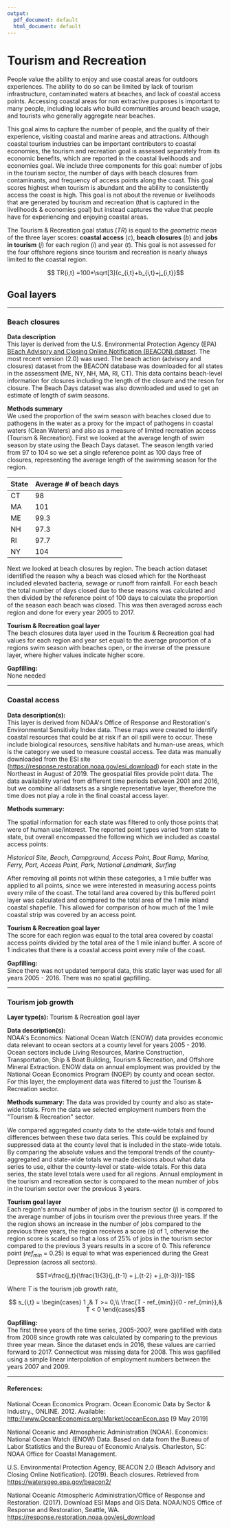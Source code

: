 ```yaml
---
output:
  pdf_document: default
  html_document: default
---
```


# Tourism and Recreation  

People value the ability to enjoy and use coastal areas for outdoors experiences. The ability to do so can be limited by lack of tourism infrastructure, contaminated waters at beaches, and lack of coastal access points. Accessing coastal areas for non extractive purposes is important to many people, including locals who build communities around beach usage, and tourists who generally aggregate near beaches. 

This goal aims to capture the number of people, and the quality of their experience, visiting coastal and marine areas and attractions. Although coastal tourism industries can be important contributors to coastal economies, the tourism and recreation goal is assessed separately from its economic benefits, which are reported in the coastal livelihoods and economies goal. We include three components for this goal: number of jobs in the tourism sector, the number of days with beach closures from contaminants, and frequency of access points along the coast. This goal scores highest when tourism is abundant and the ability to consistently access the coast is high. This goal is not about the revenue or livelihoods that are generated by tourism and recreation (that is captured in the livelihoods & economies goal) but instead captures the value that people have for experiencing and enjoying coastal areas. 

The Tourism & Recreation goal status ($TR$) is equal to the *geometric mean* of the three layer scores: **coastal access** ($c$), **beach closures** ($b$) and **jobs in tourism** ($j$) for each region ($i$) and year ($t$). This goal is not assessed for the four offshore regions since tourism and recreation is nearly always limited to the coastal region.

$$ TR{i,t} =100*\sqrt[3]{c_{i,t}+b_{i,t}+j_{i,t}}$$


## Goal layers

----

### Beach closures

**Data description**   
This layer is derived from the  U.S. Environmental Protection Agency (EPA)  [BEach Advisory and Closing Online Notification (BEACON) dataset](https://watersgeo.epa.gov/beacon2). The most recent version (2.0) was used. The beach action (advisory and closures) dataset from the BEACON database was downloaded for all states in the assessment (ME, NY, NH, MA, RI, CT). This data contains beach-level information for closures including the length of the closure and the reson for closure. The Beach Days dataset was also downloaded and used to get an estimate of length of swim seasons.

**Methods summary**    
We used the proportion of the swim season with beaches closed due to pathogens in the water as a proxy for the impact of pathogens in coastal waters (Clean Waters) and also as a measure of limited recreation access (Tourism & Recreation). First we looked at the average length of swim season by state using the Beach Days dataset. The season length varied from 97 to 104 so we set a single reference point as 100 days free of closures, representing the average length of the swimming season for the region.

State | Average # of beach days
------|---------------------
CT|98
MA|101
ME|99.3
NH|97.3
RI|97.7
NY|104

Next we looked at beach closures by region. The beach action dataset identified the reason why a beach was closed which for the Northeast included elevated bacteria, sewage or runoff from rainfall. For each beach the total number of days closed due to these reasons was calculated and then divided by the reference point of 100 days to calculate the proportion of the season each beach was closed. This was then averaged across each region and done for every year 2005 to 2017. 

**Tourism & Recreation goal layer**  
The beach closures data layer used in the Tourism & Recreation goal had values for each region and year set equal to the average proportion of a regions swim season with beaches open, or the inverse of the pressure layer, where higher values indicate higher score.

**Gapfilling:**   
None needed

----

### Coastal access

**Data description(s):**   
This layer is derived from NOAA's Office of Response and Restoration's Environmental Sensitivity Index data. These maps were created to identify coastal resources that could be at risk if an oil spill were to occur. These include biological resources, sensitive habitats and human-use areas, which is the category we used to measure coastal access. Tee data was manually downloaded from the ESI site (https://response.restoration.noaa.gov/esi_download) for each state in the Northeast in August of 2019. The geospatial files provide point data. The data availability varied from different time periods between 2001 and 2016, but we combine all datasets as a single representative layer, therefore the time does not play a role in the final coastal access layer.  

**Methods summary:** 

The spatial information for each state was filtered to only those points that were of human use/interest. The reported point types varied from state to state, but overall encompassed the following which we included as coastal access points:

*Historical Site, Beach, Campground, Access Point, Boat Ramp, Marina, Ferry, Port, Access Point, Park, National Landmark, Surfing*

After removing all points not within these categories, a 1 mile buffer was applied to all points, since we were interested in measuring access points every mile of the coast. The total land area covered by this buffered point layer was calculated and compared to the total area of the 1 mile inland coastal shapefile. This allowed for comparison of how much of the 1 mile coastal strip was covered by an access point.

**Tourism & Recreation goal layer**    
The score for each region was equal to the total area covered by coastal access points divided by the total area of the 1 mile inland buffer. A score of 1 indicates that there is a coastal access point every mile of the coast.

**Gapfilling:**  
Since there was not updated temporal data, this static layer was used for all years 2005 - 2016. There was no spatial gapfilling. 

----

### Tourism job growth

**Layer type(s):** Tourism & Recreation goal layer  

**Data description(s):**   
NOAA's Economics: National Ocean Watch (ENOW) data provides economic data relevant to ocean sectors at a county level for years 2005 - 2016. Ocean sectors include Living Resources, Marine Construction, Transportation, Ship & Boat Building, Tourism & Recreation, and Offshore Mineral Extraction. ENOW data on annual employment was provided by the National Ocean Economics Program (NOEP) by county and ocean sector. For this layer, the employment data was filtered to just the Tourism & Recreation sector.

**Methods summary:** The data was provided by county and also as state-wide totals. From the data we selected employment numbers from the "Tourism & Recreation" sector.

We compared aggregated county data to the state-wide totals and found differences between these two data series. This could be explained by suppressed data at the county level that is included in the state-wide totals. By comparing the absolute values and the temporal trends of the county-aggregated and state-wide totals we made decisions about what data series to use, either the county-level or state-wide totals. For this data series, the state level totals were used for all regions. Annual employment in the tourism and recreation sector is compared to the mean number of jobs in the tourism sector over the previous 3 years.

**Tourism goal layer**  
Each region's annual number of jobs in the tourism sector ($j$) is compared to the average number of jobs in tourism over the previous three years. If the the region shows an increase in the number of jobs compared to the previous three years, the region receives a score ($s$) of 1, otherwise the region score is scaled so that a loss of 25% of jobs in the tourism sector compared to the previous 3 years results in a score of 0. This reference point ($ref_{min}$ = 0.25) is equal to what was experienced during the Great Depression (across all sectors).

$$T=\frac{j_t}{\frac{1}{3}(j_{t-1} + j_{t-2} + j_{t-3})}-1$$

Where $T$ is the tourism job growth rate,

$$ s_{i,t} = \begin{cases} 1 ,& T >= 0,\\
\frac{T - ref_{min}}{0 - ref_{min}},& T < 0
\end{cases}$$

**Gapfilling:**  
The first three years of the time series, 2005-2007, were gapfilled with data from 2008 since growth rate was calculated by comparing to the previous three year mean. Since the dataset ends in 2016, these values are carried forward to 2017. Connecticut was missing data for 2008. This was gapfilled using a simple linear interpolation of employment numbers between the years 2007 and 2009.

----

#### References:

National Ocean Economics Program. Ocean Economic Data by Sector & Industry., ONLINE. 2012. Available: http://www.OceanEconomics.org/Market/oceanEcon.asp [9 May 2019]

National Oceanic and Atmospheric Administration (NOAA). Economics: National Ocean Watch (ENOW) Data. Based on data from the Bureau of Labor Statistics and the Bureau of Economic Analysis. Charleston, SC: NOAA Office for Coastal Management.

U.S. Environmental Protection Agency, BEACON 2.0 (Beach Advisory and Closing Online Notification). (2019). Beach closures. Retrieved from https://watersgeo.epa.gov/beacon2/

National Oceanic Atmospheric Administration/Office of Response and Restoration. (2017).  Download ESI Maps and GIS Data.  NOAA/NOS Office of Response and Restoration, Seattle, WA. https://response.restoration.noaa.gov/esi_download
